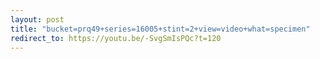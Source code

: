 ```yaml
---
layout: post
title: "bucket=prq49+series=16005+stint=2+view=video+what=specimen"
redirect_to: https://youtu.be/-SvgSmIsPQc?t=120
---
```

